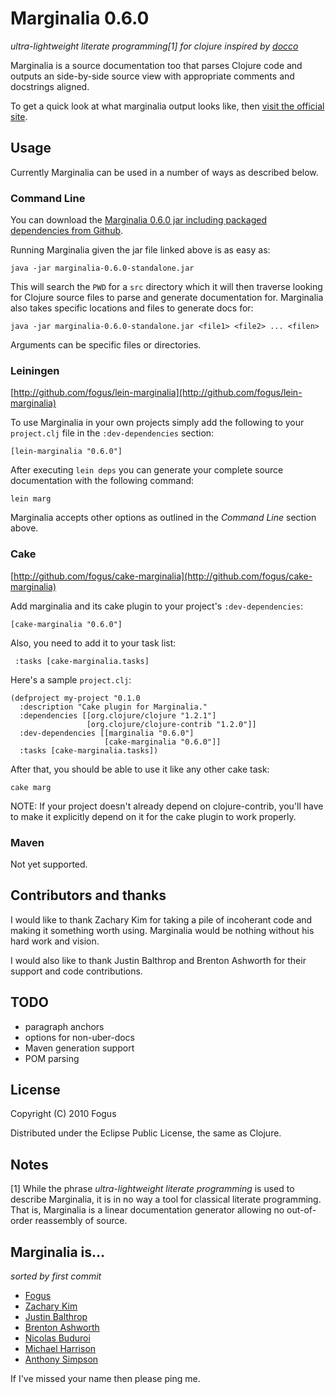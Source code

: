 Marginalia 0.6.0
==========
*ultra-lightweight literate programming[1] for clojure inspired by [docco](http://jashkenas.github.com/docco/)*

Marginalia is a source documentation too that parses Clojure code and outputs an side-by-side source view with appropriate comments and docstrings aligned.  

To get a quick look at what marginalia output looks like, then [visit the official site](http://fogus.me/fun/marginalia/).

Usage
-----

Currently Marginalia can be used in a number of ways as described below.

### Command Line

You can download the [Marginalia 0.6.0 jar including packaged dependencies from Github](https://github.com/downloads/fogus/marginalia/marginalia-0.6.0-standalone.jar).

Running Marginalia given the jar file linked above is as easy as:

    java -jar marginalia-0.6.0-standalone.jar

This will search the `PWD` for a `src` directory which it will then traverse looking for Clojure source files to parse and generate documentation for.  Marginalia also takes specific locations and files to generate docs for:

    java -jar marginalia-0.6.0-standalone.jar <file1> <file2> ... <filen>

Arguments can be specific files or directories.

### Leiningen

[http://github.com/fogus/lein-marginalia](http://github.com/fogus/lein-marginalia)

To use Marginalia in your own projects simply add the following to your `project.clj` file in the `:dev-dependencies` section:

    [lein-marginalia "0.6.0"]

After executing `lein deps` you can generate your complete source documentation with the following command:

    lein marg

Marginalia accepts other options as outlined in the *Command Line*
section above.

### Cake

[http://github.com/fogus/cake-marginalia](http://github.com/fogus/cake-marginalia)

Add marginalia and its cake plugin to your project's `:dev-dependencies`:

    [cake-marginalia "0.6.0"]

Also, you need to add it to your task list:

     :tasks [cake-marginalia.tasks]

Here's a sample `project.clj`:

    (defproject my-project "0.1.0
      :description "Cake plugin for Marginalia."
      :dependencies [[org.clojure/clojure "1.2.1"]
                     [org.clojure/clojure-contrib "1.2.0"]]
      :dev-dependencies [[marginalia "0.6.0"]
                         [cake-marginalia "0.6.0"]]
      :tasks [cake-marginalia.tasks])

After that, you should be able to use it like any other cake task:

    cake marg

NOTE: If your project doesn't already depend on clojure-contrib, you'll have to make it explicitly depend on it for the cake plugin to work properly.

### Maven

Not yet supported.

Contributors and thanks
-----------------------

I would like to thank Zachary Kim for taking a pile of incoherant code and making it something worth using.  Marginalia would be nothing without his hard work and vision.

I would also like to thank Justin Balthrop and Brenton Ashworth for their support and code contributions.

TODO
----
* paragraph anchors
* options for non-uber-docs
* Maven generation support
* POM parsing

License
-------

Copyright (C) 2010 Fogus

Distributed under the Eclipse Public License, the same as Clojure.

Notes
-----

[1] While the phrase *ultra-lightweight literate programming* is used to describe Marginalia, it is in no way a tool for classical literate programming.  That is, Marginalia is a linear documentation generator allowing no out-of-order reassembly of source.

Marginalia is... 
----------------

*sorted by first commit*

- [Fogus](http://fogus.me/fun/)
- [Zachary Kim](https://github.com/zkim)
- [Justin Balthrop](https://github.com/ninjudd)
- [Brenton Ashworth](https://github.com/brentonashworth)
- [Nicolas Buduroi](https://github.com/budu)
- [Michael Harrison](https://github.com/goodmike)
- [Anthony Simpson](https://github.com/Raynes)

If I've missed your name then please ping me.
